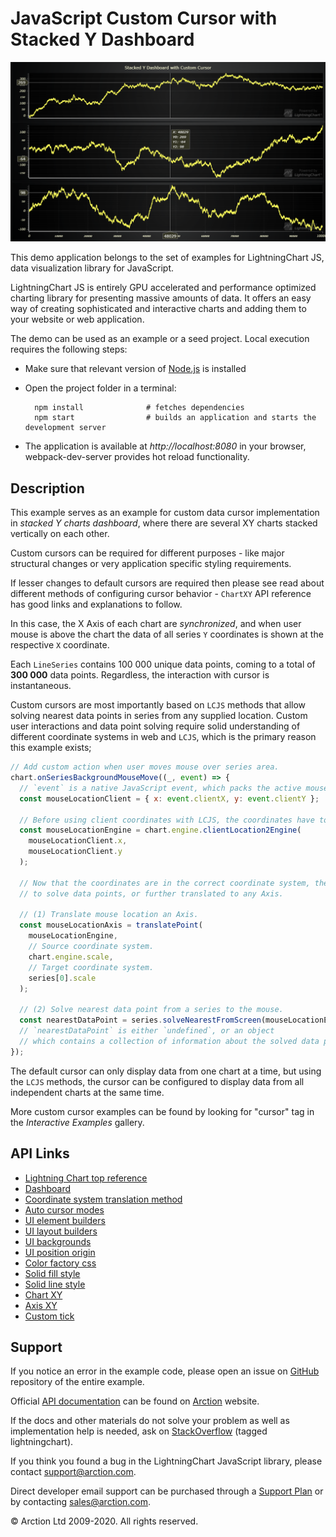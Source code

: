 # JavaScript Custom Cursor with Stacked Y Dashboard

![JavaScript Custom Cursor with Stacked Y Dashboard](customCursorStackedY.png)

This demo application belongs to the set of examples for LightningChart JS, data visualization library for JavaScript.

LightningChart JS is entirely GPU accelerated and performance optimized charting library for presenting massive amounts of data. It offers an easy way of creating sophisticated and interactive charts and adding them to your website or web application.

The demo can be used as an example or a seed project. Local execution requires the following steps:

- Make sure that relevant version of [Node.js](https://nodejs.org/en/download/) is installed
- Open the project folder in a terminal:

        npm install              # fetches dependencies
        npm start                # builds an application and starts the development server

- The application is available at *http://localhost:8080* in your browser, webpack-dev-server provides hot reload functionality.


## Description

This example serves as an example for custom data cursor implementation in _stacked Y charts dashboard_, where there are several XY charts stacked vertically on each other.

Custom cursors can be required for different purposes - like major structural changes or very application specific styling requirements.

If lesser changes to default cursors are required then please see read about different methods of configuring cursor behavior - `ChartXY` API reference has good links and explanations to follow.

In this case, the X Axis of each chart are _synchronized_, and when user mouse is above the chart the data of all series `Y` coordinates is shown at the respective `X` coordinate.

Each `LineSeries` contains 100 000 unique data points, coming to a total of **300 000** data points. Regardless, the interaction with cursor is instantaneous.

Custom cursors are most importantly based on `LCJS` methods that allow solving nearest data points in series from any supplied location.
Custom user interactions and data point solving require solid understanding of different coordinate systems in web and `LCJS`, which is the primary reason this example exists;

```javascript
// Add custom action when user moves mouse over series area.
chart.onSeriesBackgroundMouseMove((_, event) => {
  // `event` is a native JavaScript event, which packs the active mouse location in `clientX` and `clientY` properties.
  const mouseLocationClient = { x: event.clientX, y: event.clientY };

  // Before using client coordinates with LCJS, the coordinates have to be translated relative to the LCJS engine.
  const mouseLocationEngine = chart.engine.clientLocation2Engine(
    mouseLocationClient.x,
    mouseLocationClient.y
  );

  // Now that the coordinates are in the correct coordinate system, they can be used
  // to solve data points, or further translated to any Axis.

  // (1) Translate mouse location an Axis.
  const mouseLocationAxis = translatePoint(
    mouseLocationEngine,
    // Source coordinate system.
    chart.engine.scale,
    // Target coordinate system.
    series[0].scale
  );

  // (2) Solve nearest data point from a series to the mouse.
  const nearestDataPoint = series.solveNearestFromScreen(mouseLocationEngine);
  // `nearestDataPoint` is either `undefined`, or an object 
  // which contains a collection of information about the solved data point.
});
```

The default cursor can only display data from one chart at a time, but using the `LCJS` methods, the cursor can be configured to display data from all independent charts at the same time.

More custom cursor examples can be found by looking for "cursor" tag in the _Interactive Examples_ gallery.


## API Links

* [Lightning Chart top reference]
* [Dashboard]
* [Coordinate system translation method]
* [Auto cursor modes]
* [UI element builders]
* [UI layout builders]
* [UI backgrounds]
* [UI position origin]
* [Color factory css]
* [Solid fill style]
* [Solid line style]
* [Chart XY]
* [Axis XY]
* [Custom tick]


## Support

If you notice an error in the example code, please open an issue on [GitHub][0] repository of the entire example.

Official [API documentation][1] can be found on [Arction][2] website.

If the docs and other materials do not solve your problem as well as implementation help is needed, ask on [StackOverflow][3] (tagged lightningchart).

If you think you found a bug in the LightningChart JavaScript library, please contact support@arction.com.

Direct developer email support can be purchased through a [Support Plan][4] or by contacting sales@arction.com.

[0]: https://github.com/Arction/
[1]: https://www.arction.com/lightningchart-js-api-documentation/
[2]: https://www.arction.com
[3]: https://stackoverflow.com/questions/tagged/lightningchart
[4]: https://www.arction.com/support-services/

© Arction Ltd 2009-2020. All rights reserved.


[Lightning Chart top reference]: https://www.arction.com/lightningchart-js-api-documentation/v3.4.0/interfaces/lightningchart.html
[Dashboard]: https://www.arction.com/lightningchart-js-api-documentation/v3.4.0/classes/dashboard.html
[Coordinate system translation method]: https://www.arction.com/lightningchart-js-api-documentation/v3.4.0/globals.html#translatepoint
[Auto cursor modes]: https://www.arction.com/lightningchart-js-api-documentation/v3.4.0/enums/autocursormodes.html
[UI element builders]: https://www.arction.com/lightningchart-js-api-documentation/v3.4.0/globals.html#uielementbuilders
[UI layout builders]: https://www.arction.com/lightningchart-js-api-documentation/v3.4.0/globals.html#uilayoutbuilders
[UI backgrounds]: https://www.arction.com/lightningchart-js-api-documentation/v3.4.0/globals.html#uibackgrounds
[UI position origin]: https://www.arction.com/lightningchart-js-api-documentation/v3.4.0/globals.html#uiorigins
[Color factory css]: https://www.arction.com/lightningchart-js-api-documentation/v3.4.0/globals.html#colorcss
[Solid fill style]: https://www.arction.com/lightningchart-js-api-documentation/v3.4.0/classes/solidfill.html
[Solid line style]: https://www.arction.com/lightningchart-js-api-documentation/v3.4.0/classes/solidline.html
[Chart XY]: https://www.arction.com/lightningchart-js-api-documentation/v3.4.0/classes/chartxy.html
[Axis XY]: https://www.arction.com/lightningchart-js-api-documentation/v3.4.0/classes/axis.html
[Custom tick]: https://www.arction.com/lightningchart-js-api-documentation/v3.4.0/classes/customtick.html


